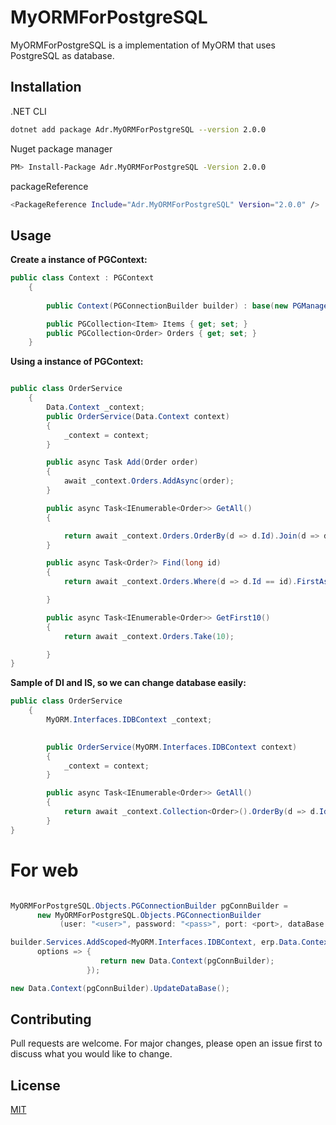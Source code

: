 # MyORMForPostgreSQL

MyORMForPostgreSQL is a implementation of MyORM that uses PostgreSQL as database. 


## Installation

.NET CLI

```bash
dotnet add package Adr.MyORMForPostgreSQL --version 2.0.0
```

Nuget package manager

```bash
PM> Install-Package Adr.MyORMForPostgreSQL -Version 2.0.0
```

packageReference

```bash
<PackageReference Include="Adr.MyORMForPostgreSQL" Version="2.0.0" />
```

## Usage

**Create a instance of PGContext:**
```csharp
public class Context : PGContext
    {
        
        public Context(PGConnectionBuilder builder) : base(new PGManager(builder)) { }

        public PGCollection<Item> Items { get; set; }
        public PGCollection<Order> Orders { get; set; }
    }
```


**Using a instance of PGContext:**
```csharp

public class OrderService 
    {
        Data.Context _context;
        public OrderService(Data.Context context)
        {
            _context = context;
        }

        public async Task Add(Order order)
        {
            await _context.Orders.AddAsync(order);
        }

        public async Task<IEnumerable<Order>> GetAll()
        {                        

            return await _context.Orders.OrderBy(d => d.Id).Join(d => d.Item).ToListAsync();
        }

        public async Task<Order?> Find(long id)
        {
            return await _context.Orders.Where(d => d.Id == id).FirstAsync();

        }

        public async Task<IEnumerable<Order>> GetFirst10()
        {
            return await _context.Orders.Take(10);

        }
}
```

**Sample of DI and IS, so we can change database easily:**
```csharp
public class OrderService 
    {
        MyORM.Interfaces.IDBContext _context;

        
        public OrderService(MyORM.Interfaces.IDBContext context)
        {
            _context = context;
        }

        public async Task<IEnumerable<Order>> GetAll()
        {
            return await _context.Collection<Order>().OrderBy(d => d.Id).Join(d => d.Item).ToListAsync();
        }
}

```

# For web

```csharp

MyORMForPostgreSQL.Objects.PGConnectionBuilder pgConnBuilder = 
      new MyORMForPostgreSQL.Objects.PGConnectionBuilder
           (user: "<user>", password: "<pass>", port: <port>, dataBase: "<database>");

builder.Services.AddScoped<MyORM.Interfaces.IDBContext, erp.Data.Context>(
      options => {
                    return new Data.Context(pgConnBuilder);
                 });

new Data.Context(pgConnBuilder).UpdateDataBase();

```


## Contributing
Pull requests are welcome. For major changes, please open an issue first to discuss what you would like to change.

## License
[MIT](https://choosealicense.com/licenses/mit/)
